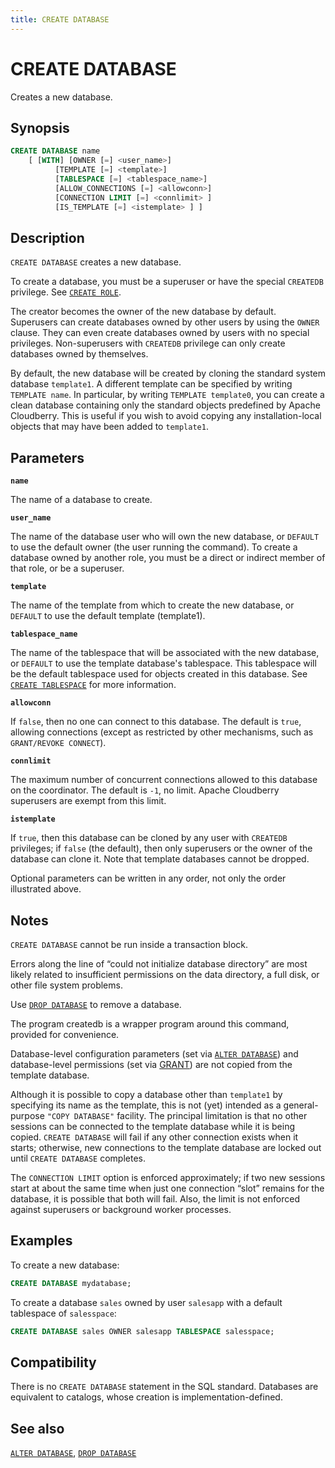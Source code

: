 ```yaml
---
title: CREATE DATABASE
---
```


# CREATE DATABASE

Creates a new database.

## Synopsis

```sql
CREATE DATABASE name
    [ [WITH] [OWNER [=] <user_name>]
          [TEMPLATE [=] <template>]
          [TABLESPACE [=] <tablespace_name>]
          [ALLOW_CONNECTIONS [=] <allowconn>]
          [CONNECTION LIMIT [=] <connlimit> ]
          [IS_TEMPLATE [=] <istemplate> ] ]
```

## Description

`CREATE DATABASE` creates a new database.

To create a database, you must be a superuser or have the special `CREATEDB` privilege. See [`CREATE ROLE`](/docs/sql-stmts/create-role.md).

The creator becomes the owner of the new database by default. Superusers can create databases owned by other users by using the `OWNER` clause. They can even create databases owned by users with no special privileges. Non-superusers with `CREATEDB` privilege can only create databases owned by themselves.

By default, the new database will be created by cloning the standard system database `template1`. A different template can be specified by writing `TEMPLATE name`. In particular, by writing `TEMPLATE template0`, you can create a clean database containing only the standard objects predefined by Apache Cloudberry. This is useful if you wish to avoid copying any installation-local objects that may have been added to `template1`.

## Parameters

**`name`**

The name of a database to create.

**`user_name`**

The name of the database user who will own the new database, or `DEFAULT` to use the default owner (the user running the command). To create a database owned by another role, you must be a direct or indirect member of that role, or be a superuser.

**`template`**

The name of the template from which to create the new database, or `DEFAULT` to use the default template (template1).

**`tablespace_name`**

The name of the tablespace that will be associated with the new database, or `DEFAULT` to use the template database's tablespace. This tablespace will be the default tablespace used for objects created in this database. See [`CREATE TABLESPACE`](/docs/sql-stmts/create-tablespace.md) for more information.

**`allowconn`**

If `false`, then no one can connect to this database. The default is `true`, allowing connections (except as restricted by other mechanisms, such as `GRANT/REVOKE CONNECT`).

**`connlimit`**

The maximum number of concurrent connections allowed to this database on the coordinator. The default is `-1`, no limit. Apache Cloudberry superusers are exempt from this limit.

**`istemplate`**

If `true`, then this database can be cloned by any user with `CREATEDB` privileges; if `false` (the default), then only superusers or the owner of the database can clone it. Note that template databases cannot be dropped.

Optional parameters can be written in any order, not only the order illustrated above.

## Notes

`CREATE DATABASE` cannot be run inside a transaction block.

Errors along the line of “could not initialize database directory” are most likely related to insufficient permissions on the data directory, a full disk, or other file system problems.

Use [`DROP DATABASE`](/docs/sql-stmts/drop-database.md) to remove a database.

The program createdb is a wrapper program around this command, provided for convenience.

Database-level configuration parameters (set via [`ALTER DATABASE`](/docs/sql-stmts/alter-database.md)) and database-level permissions (set via [GRANT](/docs/sql-stmts/grant.md)) are not copied from the template database.

Although it is possible to copy a database other than `template1` by specifying its name as the template, this is not (yet) intended as a general-purpose `"COPY DATABASE"` facility. The principal limitation is that no other sessions can be connected to the template database while it is being copied. `CREATE DATABASE` will fail if any other connection exists when it starts; otherwise, new connections to the template database are locked out until `CREATE DATABASE` completes.

The `CONNECTION LIMIT` option is enforced approximately; if two new sessions start at about the same time when just one connection “slot” remains for the database, it is possible that both will fail. Also, the limit is not enforced against superusers or background worker processes.

## Examples

To create a new database:

```sql
CREATE DATABASE mydatabase;
```

To create a database `sales` owned by user `salesapp` with a default tablespace of `salesspace`:

```sql
CREATE DATABASE sales OWNER salesapp TABLESPACE salesspace;
```

## Compatibility

There is no `CREATE DATABASE` statement in the SQL standard. Databases are equivalent to catalogs, whose creation is implementation-defined.

## See also

[`ALTER DATABASE`](/docs/sql-stmts/alter-database.md), [`DROP DATABASE`](/docs/sql-stmts/drop-database.md)
